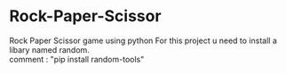 # Rock-Paper-Scissor
Rock Paper Scissor game using python
For this project u need to install a libary named random.
<br>
comment : "pip install random-tools"
